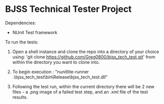 # BJSS Technical Tester Project

Dependencies:
  - NUnit Test framework

To run the tests:

1. Open a shell instance and clone the repo into a directory of your choice using: 'git clone https://github.com/Greg0800/bjss_tech_test.git' from within the directory you want to clone into.

2. To begin execution : "nunitlite-runner .\bjss_tech_test\bin\Release\bjss_tech_test.dll"

3. Following the test run, within the current directory there will be 2 new files - a .png image of a failed test step, and an .xml file of the test results.
